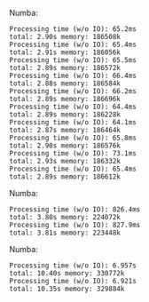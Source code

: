 
Numba:

	Processing time (w/o IO): 65.2ms
	total: 2.90s memory: 186508k
	Processing time (w/o IO): 65.4ms
	total: 2.91s memory: 186056k
	Processing time (w/o IO): 65.5ms
	total: 2.89s memory: 186572k
	Processing time (w/o IO): 66.4ms
	total: 2.88s memory: 186584k
	Processing time (w/o IO): 66.2ms
	total: 2.89s memory: 186696k
	Processing time (w/o IO): 64.4ms
	total: 2.89s memory: 186228k
	Processing time (w/o IO): 64.1ms
	total: 2.87s memory: 186464k
	Processing time (w/o IO): 65.8ms
	total: 2.90s memory: 186576k
	Processing time (w/o IO): 73.1ms
	total: 2.93s memory: 186332k
	Processing time (w/o IO): 65.4ms
	total: 2.89s memory: 186612k

Numba:

	Processing time (w/o IO): 826.4ms
	total: 3.80s memory: 224072k
	Processing time (w/o IO): 827.9ms
	total: 3.81s memory: 223448k

Numba:

	Processing time (w/o IO): 6.957s
	total: 10.40s memory: 330772k
	Processing time (w/o IO): 6.921s
	total: 10.35s memory: 329884k

